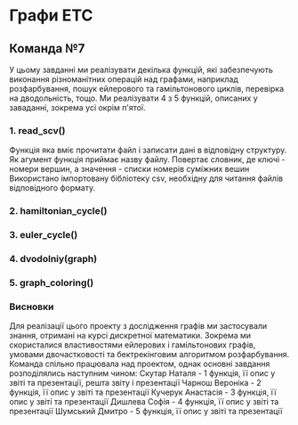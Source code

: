 # Графи ETC
## Команда №7

У цьому завданні ми реалізувати декілька функцій, які забезпечують виконання різноманітних операцій над графами, наприклад розфарбування, пошук ейлерового та гамільтонового циклів, перевірка на дводольність, тощо.
Ми реалізувати 4 з 5 функцій, описаних у заваданні, зокрема усі окрім п'ятої.

### 1. read_scv()
Функція яка вміє прочитати файл і записати дані в відповідну структуру.
Як агумент функція приймає назву файлу.
Повертає словник, де ключі - номери вершин, а значення - списки номерів суміжних вешин
Використано імпортовану бібліотеку csv, необхідну для читання файлів відповідного формату.

### 2. hamiltonian_cycle()

### 3. euler_cycle()

### 4. dvodolniy(graph)

### 5. graph_coloring()

### Висновки
Для реалізації цього проекту з дослідження графів ми застосували знання, отримані на курсі дискретної математики. Зокрема ми скористалися властивостями ейлерових і гамільтонових графів, умовами двочастковості та бектрекінговим алгоритмом розфарбування.
Команда спільно працювала над проектом, однак основні завдання розподілялись наступним чином:
Скутар Наталя - 1 функція, її опис у звіті та презентації, решта звіту і презентації
Чарнош Вероніка - 2 функція, її опис у звіті та презентації
Кучерук Анастасія - 3 функція, її опис у звіті та презентації
Дишлева Софія - 4 функція, її опис у звіті та презентації
Шумський Дмитро - 5 функція, її опис у звіті та презентації
